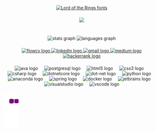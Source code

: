 <div align="center">
<a href="https://www.fontspace.com/category/lord-of-the-rings"><img src="https://see.fontimg.com/api/renderfont4/X3od/eyJyIjoiZnMiLCJoIjo4MSwidyI6MTAwMCwiZnMiOjgxLCJmZ2MiOiIjRjU3NkM5IiwiYmdjIjoiI0ZGRkZGRiIsInQiOjF9/SGkgISBJIGFtIFlhc2VtaW4/bilbo-hand-bold-bold.png" alt="Lord of the Rings fonts"></a>
</div>

###

<div align="center">
  <img src="https://visitor-badge.laobi.icu/badge?page_id=akyildizyasemin.akyildizyasemin&left_color=blueviolet&right_color=blueviolet"  />
</div>

###

<br clear="both">

<div align="center">
  <img src="https://github-readme-stats.vercel.app/api?username=akyildizyasemin&hide_title=false&hide_rank=false&show_icons=true&include_all_commits=true&count_private=true&disable_animations=false&theme=dracula&locale=en&hide_border=false&order=1" height="150" alt="stats graph"  />
  <img src="https://github-readme-stats.vercel.app/api/top-langs?username=akyildizyasemin&locale=en&hide_title=false&layout=compact&card_width=320&langs_count=5&theme=dracula&hide_border=false&order=2" height="150" alt="languages graph"  />
</div>

###

<div align="center">

  <a href="[https://flowcv.com/resume/5hs6fdp3f9" target="_blank](https://s3-us-west-2.amazonaws.com/cbi-image-service-prd/modified/4f8b6cc2-e9d5-4a4c-af9a-59733cebbd25.png)">
    <img src="https://cdn-1.webcatalog.io/catalog/flowcv/flowcv-icon-filled-256.png?v=1675590329541" width="52" height="40" alt="flowcv logo"  />
  </a>

  <a href="https://www.linkedin.com/in/yasemin-aky%C4%B1ld%C4%B1z/" target="_blank">
    <img src="https://raw.githubusercontent.com/maurodesouza/profile-readme-generator/master/src/assets/icons/social/linkedin/default.svg" width="52" height="40" alt="linkedin logo"  />
  </a>
  <a href="ak.ysmn61@gmail.com" target="_blank">
    <img src="https://raw.githubusercontent.com/maurodesouza/profile-readme-generator/master/src/assets/icons/social/gmail/default.svg" width="52" height="40" alt="gmail logo"  />
  </a>
  <a href="https://medium.com/@akyildizyasemin" target="_blank">
    <img src="https://raw.githubusercontent.com/maurodesouza/profile-readme-generator/master/src/assets/icons/social/medium/default.svg" width="52" height="40" alt="medium logo"  />
  </a>
  <a href="https://www.hackerrank.com/akyildizyasemin?hr_r=1" target="_blank">
    <img src="https://raw.githubusercontent.com/maurodesouza/profile-readme-generator/master/src/assets/icons/social/hackerrank/default.svg" width="52" height="40" alt="hackerrank logo"  />
  </a>
</div>

###

<div align="center">
  <img src="https://cdn.jsdelivr.net/gh/devicons/devicon/icons/java/java-original.svg" height="40" alt="java logo"  />
  <img width="12" />
  <img src="https://cdn.jsdelivr.net/gh/devicons/devicon/icons/postgresql/postgresql-original.svg" height="40" alt="postgresql logo"  />
  <img width="12" />
  <img src="https://cdn.jsdelivr.net/gh/devicons/devicon/icons/html5/html5-original.svg" height="40" alt="html5 logo"  />
  <img width="12" />
  <img src="https://cdn.jsdelivr.net/gh/devicons/devicon/icons/css3/css3-original.svg" height="40" alt="css3 logo"  />
  <img width="12" />
  <img src="https://cdn.jsdelivr.net/gh/devicons/devicon/icons/csharp/csharp-original.svg" height="40" alt="csharp logo"  />
  <img width="12" />
  <img src="https://cdn.jsdelivr.net/gh/devicons/devicon/icons/dotnetcore/dotnetcore-original.svg" height="40" alt="dotnetcore logo"  />
  <img width="12" />
  <img src="https://cdn.jsdelivr.net/gh/devicons/devicon/icons/dot-net/dot-net-original.svg" height="40" alt="dot-net logo"  />
  <img width="12" />
  <img src="https://cdn.jsdelivr.net/gh/devicons/devicon/icons/python/python-original.svg" height="40" alt="python logo"  />
  <img width="12" />
  <img src="https://cdn.jsdelivr.net/gh/devicons/devicon/icons/anaconda/anaconda-original.svg" height="40" alt="anaconda logo"  />
  <img width="12" />
  <img src="https://cdn.jsdelivr.net/gh/devicons/devicon/icons/spring/spring-original.svg" height="40" alt="spring logo"  />
  <img width="12" />
  <img src="https://cdn.jsdelivr.net/gh/devicons/devicon/icons/docker/docker-original.svg" height="40" alt="docker logo"  />
  <img width="12" />
  <img src="https://cdn.jsdelivr.net/gh/devicons/devicon/icons/jetbrains/jetbrains-original.svg" height="40" alt="jetbrains logo"  />
  <img width="12" />
  <img src="https://cdn.jsdelivr.net/gh/devicons/devicon/icons/visualstudio/visualstudio-plain.svg" height="40" alt="visualstudio logo"  />
  <img width="12" />
  <img src="https://cdn.jsdelivr.net/gh/devicons/devicon/icons/vscode/vscode-original.svg" height="40" alt="vscode logo"  />
</div>

###

![snake gif](https://github.com/akyildizyasemin/akyildizyasemin/blob/output/github-contribution-grid-snake.gif)

